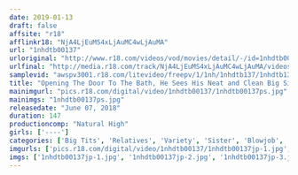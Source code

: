 ```yaml
---
date: 2019-01-13
draft: false
affsite: "r18"
afflinkr18: "NjA4LjEuMS4xLjAuMC4wLjAuMA"
url: "1nhdtb00137"
urloriginal: "http://www.r18.com/videos/vod/movies/detail/-/id=1nhdtb00137"
urlfinal: "http://media.r18.com/track/NjA4LjEuMS4xLjAuMC4wLjAuMA/videos/vod/movies/detail/-/id=1nhdtb00137"
samplevid: "awspv3001.r18.com/litevideo/freepv/1/1nh/1nhdtb137/1nhdtb137_dmb_w.mp4"
title: "Opening The Door To The Bath, He Sees His Neat and Clean Big Sister Naked And Pissing! Seeing His Sister's Pussy For the First Time, This Horny Little Brother Lunges Into Forbidden Incest With Her, Unable To Restrain Himself. 4"
mainimgurl: "pics.r18.com/digital/video/1nhdtb00137/1nhdtb00137ps.jpg"
mainimgs: "1nhdtb00137ps.jpg"
releasedate: "June 07, 2018"
duration: 147
productioncomp: "Natural High"
girls: ['----']
categories: ['Big Tits', 'Relatives', 'Variety', 'Sister', 'Blowjob', 'Urination', 'Hi-Def']
imgurls: ['pics.r18.com/digital/video/1nhdtb00137/1nhdtb00137jp-1.jpg', 'pics.r18.com/digital/video/1nhdtb00137/1nhdtb00137jp-2.jpg', 'pics.r18.com/digital/video/1nhdtb00137/1nhdtb00137jp-3.jpg', 'pics.r18.com/digital/video/1nhdtb00137/1nhdtb00137jp-4.jpg', 'pics.r18.com/digital/video/1nhdtb00137/1nhdtb00137jp-5.jpg', 'pics.r18.com/digital/video/1nhdtb00137/1nhdtb00137jp-6.jpg', 'pics.r18.com/digital/video/1nhdtb00137/1nhdtb00137jp-7.jpg', 'pics.r18.com/digital/video/1nhdtb00137/1nhdtb00137jp-8.jpg', 'pics.r18.com/digital/video/1nhdtb00137/1nhdtb00137jp-9.jpg', 'pics.r18.com/digital/video/1nhdtb00137/1nhdtb00137jp-10.jpg', 'pics.r18.com/digital/video/1nhdtb00137/1nhdtb00137jp-11.jpg', 'pics.r18.com/digital/video/1nhdtb00137/1nhdtb00137jp-12.jpg', 'pics.r18.com/digital/video/1nhdtb00137/1nhdtb00137jp-13.jpg', 'pics.r18.com/digital/video/1nhdtb00137/1nhdtb00137jp-14.jpg', 'pics.r18.com/digital/video/1nhdtb00137/1nhdtb00137jp-15.jpg', 'pics.r18.com/digital/video/1nhdtb00137/1nhdtb00137jp-16.jpg', 'pics.r18.com/digital/video/1nhdtb00137/1nhdtb00137jp-17.jpg', 'pics.r18.com/digital/video/1nhdtb00137/1nhdtb00137jp-18.jpg', 'pics.r18.com/digital/video/1nhdtb00137/1nhdtb00137jp-19.jpg', 'pics.r18.com/digital/video/1nhdtb00137/1nhdtb00137jp-20.jpg']
imgs: ['1nhdtb00137jp-1.jpg', '1nhdtb00137jp-2.jpg', '1nhdtb00137jp-3.jpg', '1nhdtb00137jp-4.jpg', '1nhdtb00137jp-5.jpg', '1nhdtb00137jp-6.jpg', '1nhdtb00137jp-7.jpg', '1nhdtb00137jp-8.jpg', '1nhdtb00137jp-9.jpg', '1nhdtb00137jp-10.jpg', '1nhdtb00137jp-11.jpg', '1nhdtb00137jp-12.jpg', '1nhdtb00137jp-13.jpg', '1nhdtb00137jp-14.jpg', '1nhdtb00137jp-15.jpg', '1nhdtb00137jp-16.jpg', '1nhdtb00137jp-17.jpg', '1nhdtb00137jp-18.jpg', '1nhdtb00137jp-19.jpg', '1nhdtb00137jp-20.jpg']
---
```

